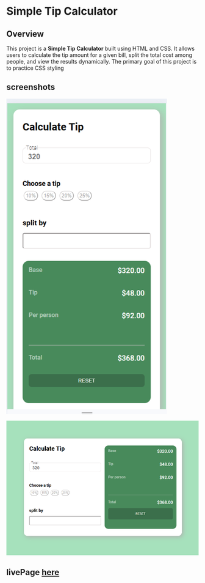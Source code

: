 # Simple Tip Calculator

## Overview

This project is a **Simple Tip Calculator** built using HTML and CSS.
 It allows users to calculate the tip amount for a given bill, split the total cost among people, and view the results dynamically. The primary goal of this project is to practice CSS styling


## screenshots 

![mobile](./screenshots/Screenshot%202024-11-29%20082242.png)

![screen](./screenshots/Screenshot%202024-11-29%20082304.png)

## livePage [here](https://amira-tip-calc.surge.sh/) 
